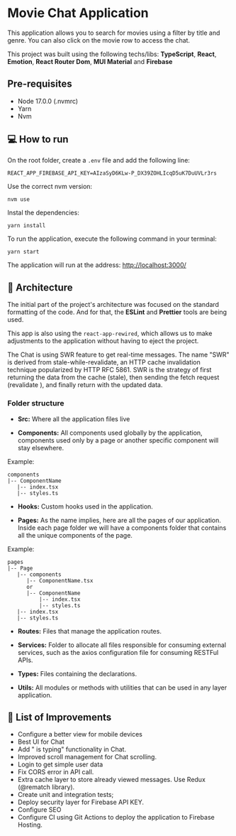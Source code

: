 # Movie Chat Application

This application allows you to search for movies using a filter by title and genre. You can also click on the movie row to access the chat.

This project was built using the following techs/libs: **TypeScript**, **React**, **Emotion**, **React Router Dom**, **MUI Material** and **Firebase**

## Pre-requisites

- Node 17.0.0 (.nvmrc)
- Yarn
- Nvm

## :computer: How to run

On the root folder, create a `.env` file and add the following line:

```
REACT_APP_FIREBASE_API_KEY=AIzaSyD6KLw-P_DX39ZOHLIcqD5uK7DuUVLr3rs
```

Use the correct nvm version:

```
nvm use
```

Instal the dependencies:

```
yarn install
```

To run the application, execute the following command in your terminal:

```bash
yarn start
```

The application will run at the address: [http://localhost:3000/](http://localhost:3000/)

## :file_folder: Architecture

The initial part of the project's architecture was focused on the standard formatting of the code. And for that, the **ESLint** and **Prettier** tools are being used.

This app is also using the `react-app-rewired`, which allows us to make adjustments to the application without having to eject the project.

The Chat is using SWR feature to get real-time messages. The name "SWR" is derived from stale-while-revalidate, an HTTP cache invalidation technique popularized by HTTP RFC 5861. SWR is the strategy of first returning the data from the cache (stale), then sending the fetch request (revalidate ), and finally return with the updated data.

### Folder structure

- **Src:** Where all the application files live

- **Components:** All components used globally by the application, components used only by a page or another specific component will stay elsewhere.

Example:

```
components
|-- ComponentName
   |-- index.tsx
   |-- styles.ts
```

- **Hooks:** Custom hooks used in the application.

- **Pages:** As the name implies, here are all the pages of our application. Inside each page folder we will have a components folder that contains all the unique components of the page.

Example:

```
pages
|-- Page
   |-- components
      |-- ComponentName.tsx
      or
      |-- ComponentName
          |-- index.tsx
          |-- styles.ts
   |-- index.tsx
   |-- styles.ts
```

- **Routes:** Files that manage the application routes.

- **Services:** Folder to allocate all files responsible for consuming external services, such as the axios configuration file for consuming RESTFul APIs.

- **Types:** Files containing the declarations.

- **Utils:** All modules or methods with utilities that can be used in any layer application.

## :wrench: List of Improvements

- Configure a better view for mobile devices
- Best UI for Chat
- Add "<username> is typing" functionality in Chat.
- Improved scroll management for Chat scrolling.
- Login to get simple user data
- Fix CORS error in API call.
- Extra cache layer to store already viewed messages. Use Redux (@rematch library).
- Create unit and integration tests;
- Deploy security layer for Firebase API KEY.
- Configure SEO
- Configure CI using Git Actions to deploy the application to Firebase Hosting.

